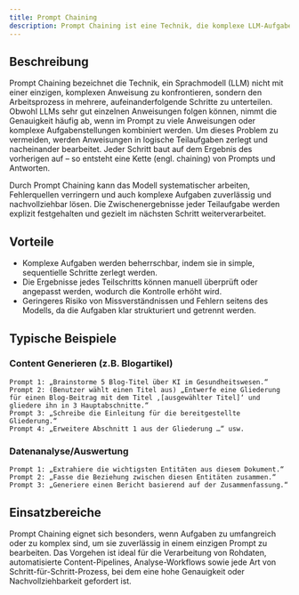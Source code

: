 ```yaml
---
title: Prompt Chaining
description: Prompt Chaining ist eine Technik, die komplexe LLM-Aufgaben in sequenzielle Schritte zerlegt, um Genauigkeit, Kontrollierbarkeit und Nachvollziehbarkeit zu verbessern.
---
```



## Beschreibung

Prompt Chaining bezeichnet die Technik, ein Sprachmodell (LLM) nicht mit einer einzigen, komplexen Anweisung zu konfrontieren, sondern den Arbeitsprozess in mehrere, aufeinanderfolgende Schritte zu unterteilen. Obwohl LLMs sehr gut einzelnen Anweisungen folgen können, nimmt die Genauigkeit häufig ab, wenn im Prompt zu viele Anweisungen oder komplexe Aufgabenstellungen kombiniert werden. Um dieses Problem zu vermeiden, werden Anweisungen in logische Teilaufgaben zerlegt und nacheinander bearbeitet. Jeder Schritt baut auf dem Ergebnis des vorherigen auf – so entsteht eine Kette (engl. chaining) von Prompts und Antworten.

Durch Prompt Chaining kann das Modell systematischer arbeiten, Fehlerquellen verringern und auch komplexe Aufgaben zuverlässig und nachvollziehbar lösen. Die Zwischenergebnisse jeder Teilaufgabe werden explizit festgehalten und gezielt im nächsten Schritt weiterverarbeitet.

## Vorteile

-   Komplexe Aufgaben werden beherrschbar, indem sie in simple, sequentielle Schritte zerlegt werden.
-   Die Ergebnisse jedes Teilschritts können manuell überprüft oder angepasst werden, wodurch die Kontrolle erhöht wird.
-   Geringeres Risiko von Missverständnissen und Fehlern seitens des Modells, da die Aufgaben klar strukturiert und getrennt werden.

## Typische Beispiele

### Content Generieren (z.B. Blogartikel)

```
Prompt 1: „Brainstorme 5 Blog-Titel über KI im Gesundheitswesen.“
Prompt 2: (Benutzer wählt einen Titel aus) „Entwerfe eine Gliederung für einen Blog-Beitrag mit dem Titel ‚[ausgewählter Titel]‘ und gliedere ihn in 3 Hauptabschnitte.“
Prompt 3: „Schreibe die Einleitung für die bereitgestellte Gliederung.“
Prompt 4: „Erweitere Abschnitt 1 aus der Gliederung …“ usw.
```

### Datenanalyse/Auswertung

```
Prompt 1: „Extrahiere die wichtigsten Entitäten aus diesem Dokument.“
Prompt 2: „Fasse die Beziehung zwischen diesen Entitäten zusammen.“
Prompt 3: „Generiere einen Bericht basierend auf der Zusammenfassung.“
```

## Einsatzbereiche

Prompt Chaining eignet sich besonders, wenn Aufgaben zu umfangreich oder zu komplex sind, um sie zuverlässig in einem einzigen Prompt zu bearbeiten. Das Vorgehen ist ideal für die Verarbeitung von Rohdaten, automatisierte Content-Pipelines, Analyse-Workflows sowie jede Art von Schritt-für-Schritt-Prozess, bei dem eine hohe Genauigkeit oder Nachvollziehbarkeit gefordert ist.